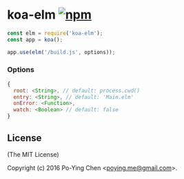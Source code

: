 koa-elm [![npm](https://img.shields.io/npm/dm/koa-elm.svg)](http://npmjs.org/koa-elm)
=======

```javascript
const elm = require('koa-elm');
const app = koa();

app.use(elm('/build.js', options));
```

### Options

```javascript
{
  root: <String>, // default: process.cwd()
  entry: <String>, // default: 'Main.elm'
  onError: <Function>,
  watch: <Boolean> // default: false
}
```

## License

(The MIT License)

Copyright (c) 2016 Po-Ying Chen &lt;poying.me@gmail.com&gt;.
